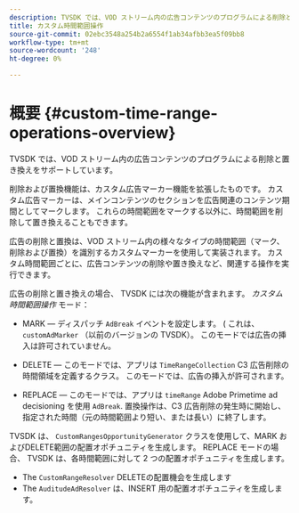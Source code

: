```yaml
---
description: TVSDK では、VOD ストリーム内の広告コンテンツのプログラムによる削除と置き換えをサポートしています。
title: カスタム時間範囲操作
source-git-commit: 02ebc3548a254b2a6554f1ab34afbb3ea5f09bb8
workflow-type: tm+mt
source-wordcount: '248'
ht-degree: 0%

---
```


# 概要 {#custom-time-range-operations-overview}

TVSDK では、VOD ストリーム内の広告コンテンツのプログラムによる削除と置き換えをサポートしています。

削除および置換機能は、カスタム広告マーカー機能を拡張したものです。 カスタム広告マーカーは、メインコンテンツのセクションを広告関連のコンテンツ期間としてマークします。 これらの時間範囲をマークする以外に、時間範囲を削除して置き換えることもできます。

<!--<a id="section_D3FE668CAF764DCC912373D5410C932C"></a>-->

広告の削除と置換は、VOD ストリーム内の様々なタイプの時間範囲（マーク、削除および置換）を識別するカスタムマーカーを使用して実装されます。 カスタム時間範囲ごとに、広告コンテンツの削除や置き換えなど、関連する操作を実行できます。

広告の削除と置き換えの場合、 TVSDK には次の機能が含まれます。 *カスタム時間範囲操作* モード：

* MARK — ディスパッチ `AdBreak` イベントを設定します。 ( これは、 `customAdMarker` （以前のバージョンの TVSDK）。 このモードでは広告の挿入は許可されていません。

* DELETE — このモードでは、アプリは `TimeRangeCollection` C3 広告削除の時間領域を定義するクラス。 このモードでは、広告の挿入が許可されます。
* REPLACE — このモードでは、アプリは `timeRange` Adobe Primetime ad decisioning を使用 `AdBreak`. 置換操作は、C3 広告削除の発生時に開始し、指定された時間（元の時間範囲より短い、または長い）に終了します。

TVSDK は、 `CustomRangesOpportunityGenerator` クラスを使用して、MARK およびDELETE範囲の配置オポチュニティを生成します。 REPLACE モードの場合、 TVSDK は、各時間範囲に対して 2 つの配置オポチュニティを生成します。

* The `CustomRangeResolver` DELETEの配置機会を生成します
* The `AuditudeAdResolver` は、INSERT 用の配置オポチュニティを生成します。
